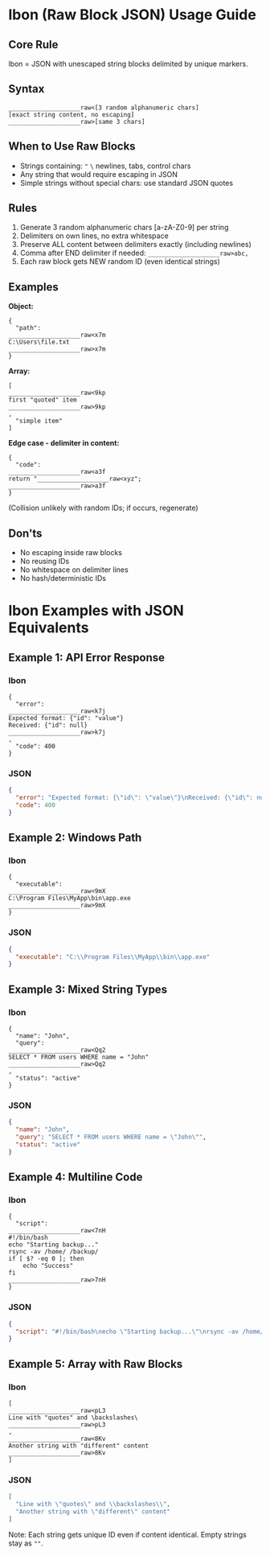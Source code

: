# lbon (Raw Block JSON) Usage Guide

## Core Rule
lbon = JSON with unescaped string blocks delimited by unique markers.

## Syntax
```
____________________raw<[3 random alphanumeric chars]
[exact string content, no escaping]
____________________raw>[same 3 chars]
```

## When to Use Raw Blocks
- Strings containing: `"` `\` newlines, tabs, control chars
- Any string that would require escaping in JSON
- Simple strings without special chars: use standard JSON quotes

## Rules
1. Generate 3 random alphanumeric chars [a-zA-Z0-9] per string
2. Delimiters on own lines, no extra whitespace
3. Preserve ALL content between delimiters exactly (including newlines)
4. Comma after END delimiter if needed: `____________________raw>abc,`
5. Each raw block gets NEW random ID (even identical strings)

## Examples

**Object:**
```lbon
{
  "path": 
____________________raw<x7m
C:\Users\file.txt
____________________raw>x7m
}
```

**Array:**
```lbon
[
____________________raw<9kp
first "quoted" item
____________________raw>9kp
,
  "simple item"
]
```

**Edge case - delimiter in content:**
```lbon
{
  "code": 
____________________raw<a3f
return "____________________raw<xyz";
____________________raw>a3f
}
```
(Collision unlikely with random IDs; if occurs, regenerate)

## Don'ts
- No escaping inside raw blocks
- No reusing IDs
- No whitespace on delimiter lines
- No hash/deterministic IDs

# lbon Examples with JSON Equivalents

## Example 1: API Error Response

### lbon
```lbon
{
  "error": 
____________________raw<k7j
Expected format: {"id": "value"}
Received: {"id": null}
____________________raw>k7j
,
  "code": 400
}
```

### JSON
```json
{
  "error": "Expected format: {\"id\": \"value\"}\nReceived: {\"id\": null}",
  "code": 400
}
```

## Example 2: Windows Path

### lbon
```lbon
{
  "executable": 
____________________raw<9mX
C:\Program Files\MyApp\bin\app.exe
____________________raw>9mX
}
```

### JSON
```json
{
  "executable": "C:\\Program Files\\MyApp\\bin\\app.exe"
}
```

## Example 3: Mixed String Types

### lbon
```lbon
{
  "name": "John",
  "query": 
____________________raw<Qq2
SELECT * FROM users WHERE name = "John"
____________________raw>Qq2
,
  "status": "active"
}
```

### JSON
```json
{
  "name": "John",
  "query": "SELECT * FROM users WHERE name = \"John\"",
  "status": "active"
}
```

## Example 4: Multiline Code

### lbon
```lbon
{
  "script": 
____________________raw<7nH
#!/bin/bash
echo "Starting backup..."
rsync -av /home/ /backup/
if [ $? -eq 0 ]; then
    echo "Success"
fi
____________________raw>7nH
}
```

### JSON
```json
{
  "script": "#!/bin/bash\necho \"Starting backup...\"\nrsync -av /home/ /backup/\nif [ $? -eq 0 ]; then\n    echo \"Success\"\nfi"
}
```

## Example 5: Array with Raw Blocks

### lbon
```lbon
[
____________________raw<pL3
Line with "quotes" and \backslashes\
____________________raw>pL3
,
____________________raw<8Kv
Another string with "different" content
____________________raw>8Kv
]
```

### JSON
```json
[
  "Line with \"quotes\" and \\backslashes\\",
  "Another string with \"different\" content"
]
```

Note: Each string gets unique ID even if content identical. Empty strings stay as `""`.